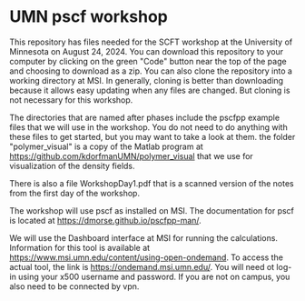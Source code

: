 # UMN pscf workshop
This repository has files needed for the SCFT workshop at the University of Minnesota on August 24, 2024. You can download this repository to your computer by clicking on the green "Code" button near the top of the page and choosing to download as a zip. You can also clone the repository into a working directory at MSI. In generally, cloning is better than downloading because it allows easy updating when any files are changed. But cloning is not necessary for this workshop.

The directories that are named after phases include the pscfpp example files that we will use in the workshop. You do not need to do anything with these files to get started, but you may want to take a look at them. the folder "polymer_visual" is a copy of the Matlab program at https://github.com/kdorfmanUMN/polymer_visual that we use for visualization of the density fields.

There is also a file WorkshopDay1.pdf that is a scanned version of the notes from the first day of the workshop. 

The workshop will use pscf as installed on MSI. The documentation for pscf is located at https://dmorse.github.io/pscfpp-man/.

We will use the Dashboard interface at MSI for running the calculations. Information for this tool is available at https://www.msi.umn.edu/content/using-open-ondemand. To access the actual tool, the link is https://ondemand.msi.umn.edu/. You will need ot log-in using your x500 username and password. If you are not on campus, you also need to be connected by vpn. 
